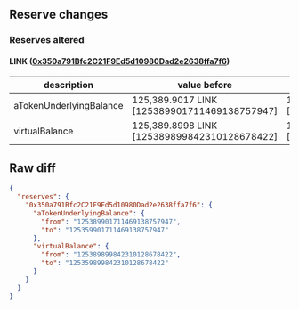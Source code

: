 ## Reserve changes

### Reserves altered

#### LINK ([0x350a791Bfc2C21F9Ed5d10980Dad2e2638ffa7f6](https://optimistic.etherscan.io/address/0x350a791Bfc2C21F9Ed5d10980Dad2e2638ffa7f6))

| description | value before | value after |
| --- | --- | --- |
| aTokenUnderlyingBalance | 125,389.9017 LINK [125389901711469138757947] | 125,359.9017 LINK [125359901711469138757947] |
| virtualBalance | 125,389.8998 LINK [125389899842310128678422] | 125,359.8998 LINK [125359899842310128678422] |


## Raw diff

```json
{
  "reserves": {
    "0x350a791Bfc2C21F9Ed5d10980Dad2e2638ffa7f6": {
      "aTokenUnderlyingBalance": {
        "from": "125389901711469138757947",
        "to": "125359901711469138757947"
      },
      "virtualBalance": {
        "from": "125389899842310128678422",
        "to": "125359899842310128678422"
      }
    }
  }
}
```